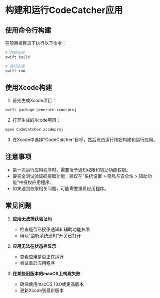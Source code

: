 # 构建和运行CodeCatcher应用

## 使用命令行构建

在项目根目录下执行以下命令：

```bash
# 构建应用
swift build

# 运行应用
swift run
```

## 使用Xcode构建

1. 首先生成Xcode项目：

```bash
swift package generate-xcodeproj
```

2. 打开生成的Xcode项目：

```bash
open CodeCatcher.xcodeproj
```

3. 在Xcode中选择"CodeCatcher"目标，然后点击运行按钮构建和运行应用。

## 注意事项

- 第一次运行应用程序时，需要授予通知权限和辅助功能权限。
- 要完全测试验证码提取功能，建议在"系统设置 > 隐私与安全性 > 辅助功能"中授权应用程序。
- 如果遇到权限相关问题，可能需要重启应用程序。

## 常见问题

1. **应用无法捕获验证码**
   - 检查是否已授予通知和辅助功能权限
   - 确认"监听系统通知"开关已打开

2. **应用无法在状态栏显示**
   - 查看应用是否正在运行
   - 尝试重启应用程序

3. **在某些旧版本的macOS上构建失败**
   - 确保使用macOS 13.0或更高版本
   - 更新Xcode到最新版本 